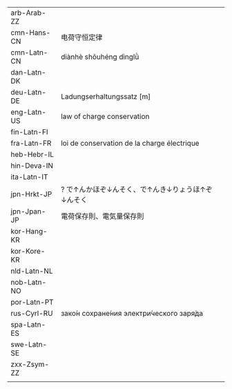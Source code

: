 | | | |
|-|-|-|
| arb-Arab-ZZ |  |  |
| cmn-Hans-CN | 电荷守恒定律 |  |
| cmn-Latn-CN | diànhè shǒuhéng dìnglǜ |  |
| dan-Latn-DK |  |  |
| deu-Latn-DE | Ladungserhaltungssatz [m] |  |
| eng-Latn-US | law of charge conservation |  |
| fin-Latn-FI |  |  |
| fra-Latn-FR | loi de conservation de la charge électrique |  |
| heb-Hebr-IL |  |  |
| hin-Deva-IN |  |  |
| ita-Latn-IT |  |  |
| jpn-Hrkt-JP | ? で↑んかほぞ↓んそく、で↑んき↓りょうほ↑ぞ↓んそく |  |
| jpn-Jpan-JP | 電荷保存則、電気量保存則 |  |
| kor-Hang-KR |  |  |
| kor-Kore-KR |  |  |
| nld-Latn-NL |  |  |
| nob-Latn-NO |  |  |
| por-Latn-PT |  |  |
| rus-Cyrl-RU | зако́н сохране́ния электри́ческого заря́да |  |
| spa-Latn-ES |  |  |
| swe-Latn-SE |  |  |
| zxx-Zsym-ZZ |  |  |
|  |  |  |
